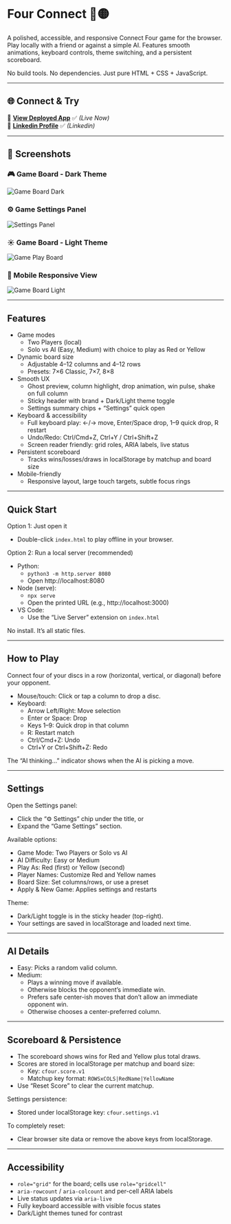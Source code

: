 # Four Connect 🔴🟡

A polished, accessible, and responsive Connect Four game for the browser. Play locally with a friend or against a simple AI. Features smooth animations, keyboard controls, theme switching, and a persistent scoreboard.

No build tools. No dependencies. Just pure HTML + CSS + JavaScript.

---

## 🌐 Connect & Try  

🔗 [**View Deployed App**](https://fourconnectgame.netlify.app/) ✅ *(Live Now)*  
🔗 [**Linkedin Profile**](https://www.linkedin.com/in/sauravkumarsah-dev/) ✅ *(Linkedin)*  

---

## 📸 Screenshots  

### 🎮 Game Board - Dark Theme
![Game Board Dark](https://drive.google.com/uc?export=view&id=1FhEjcjcXm3OhxMBeKGe1R3Jl-3vw6Cr6)

### ⚙️ Game Settings Panel
![Settings Panel](https://drive.google.com/uc?export=view&id=1LREgXmwias9qVhCb556wOqJYcP8cV30N)

### ☀️ Game Board - Light Theme
![Game Play Board](https://drive.google.com/uc?export=view&id=1HS63AU-WjPetp72aNTpmJMLcawf05w7M)

### 📱 Mobile Responsive View
![Game Board Light](https://drive.google.com/uc?export=view&id=1hmQNhpyK-INXlwzVLPHlQEvNATIdMxoW)

---

## Features

- Game modes
  - Two Players (local)
  - Solo vs AI (Easy, Medium) with choice to play as Red or Yellow
- Dynamic board size
  - Adjustable 4–12 columns and 4–12 rows
  - Presets: 7×6 Classic, 7×7, 8×8
- Smooth UX
  - Ghost preview, column highlight, drop animation, win pulse, shake on full column
  - Sticky header with brand + Dark/Light theme toggle
  - Settings summary chips + “Settings” quick open
- Keyboard & accessibility
  - Full keyboard play: ←/→ move, Enter/Space drop, 1–9 quick drop, R restart
  - Undo/Redo: Ctrl/Cmd+Z, Ctrl+Y / Ctrl+Shift+Z
  - Screen reader friendly: grid roles, ARIA labels, live status
- Persistent scoreboard
  - Tracks wins/losses/draws in localStorage by matchup and board size
- Mobile-friendly
  - Responsive layout, large touch targets, subtle focus rings

---

## Quick Start

Option 1: Just open it
- Double-click `index.html` to play offline in your browser.

Option 2: Run a local server (recommended)
- Python:
  - `python3 -m http.server 8080`
  - Open http://localhost:8080
- Node (serve):
  - `npx serve`
  - Open the printed URL (e.g., http://localhost:3000)
- VS Code:
  - Use the “Live Server” extension on `index.html`

No install. It’s all static files.

---

## How to Play

Connect four of your discs in a row (horizontal, vertical, or diagonal) before your opponent.

- Mouse/touch: Click or tap a column to drop a disc.
- Keyboard:
  - Arrow Left/Right: Move selection
  - Enter or Space: Drop
  - Keys 1–9: Quick drop in that column
  - R: Restart match
  - Ctrl/Cmd+Z: Undo
  - Ctrl+Y or Ctrl+Shift+Z: Redo

The “AI thinking…” indicator shows when the AI is picking a move.

---

## Settings

Open the Settings panel:
- Click the “⚙️ Settings” chip under the title, or
- Expand the “Game Settings” section.

Available options:
- Game Mode: Two Players or Solo vs AI
- AI Difficulty: Easy or Medium
- Play As: Red (first) or Yellow (second)
- Player Names: Customize Red and Yellow names
- Board Size: Set columns/rows, or use a preset
- Apply & New Game: Applies settings and restarts

Theme:
- Dark/Light toggle is in the sticky header (top-right).
- Your settings are saved in localStorage and loaded next time.

---

## AI Details

- Easy: Picks a random valid column.
- Medium:
  - Plays a winning move if available.
  - Otherwise blocks the opponent’s immediate win.
  - Prefers safe center-ish moves that don’t allow an immediate opponent win.
  - Otherwise chooses a center-preferred column.

---

## Scoreboard & Persistence

- The scoreboard shows wins for Red and Yellow plus total draws.
- Scores are stored in localStorage per matchup and board size:
  - Key: `cfour.score.v1`
  - Matchup key format: `ROWSxCOLS|RedName|YellowName`
- Use “Reset Score” to clear the current matchup.

Settings persistence:
- Stored under localStorage key: `cfour.settings.v1`

To completely reset:
- Clear browser site data or remove the above keys from localStorage.

---

## Accessibility

- `role="grid"` for the board; cells use `role="gridcell"`
- `aria-rowcount` / `aria-colcount` and per-cell ARIA labels
- Live status updates via `aria-live`
- Fully keyboard accessible with visible focus states
- Dark/Light themes tuned for contrast
